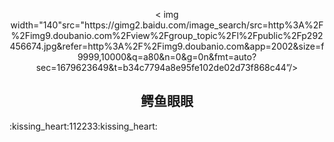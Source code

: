 <p align="center">
< img width="140"src="https://gimg2.baidu.com/image_search/src=http%3A%2F%2Fimg9.doubanio.com%2Fview%2Fgroup_topic%2Fl%2Fpublic%2Fp292456674.jpg&refer=http%3A%2F%2Fimg9.doubanio.com&app=2002&size=f9999,10000&q=a80&n=0&g=0n&fmt=auto?sec=1679623649&t=b34c7794a8e95fe102de02d73f868c44”/><h2 align="center">鳄鱼眼眼</h2>
<palign="center">:kissing_heart:112233:kissing_heart:</p >
 </p >
